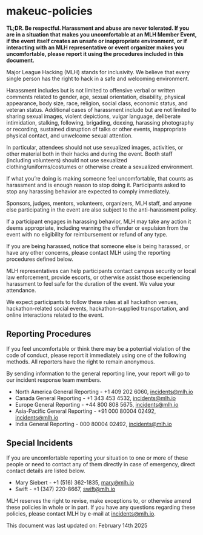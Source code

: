 # makeuc-policies
**TL;DR. Be respectful. Harassment and abuse are never tolerated. If you are in a situation that makes you uncomfortable at an MLH Member Event, if the event itself creates an unsafe or inappropriate environment, or if interacting with an MLH representative or event organizer makes you uncomfortable, please report it using the procedures included in this document.**

Major League Hacking (MLH) stands for inclusivity. We believe that every single person has the right to hack in a safe and welcoming environment.

Harassment includes but is not limited to offensive verbal or written comments related to gender, age, sexual orientation, disability, physical appearance, body size, race, religion, social class, economic status, and veteran status. Additional cases of harassment include but are not limited to sharing sexual images, violent depictions, vulgar language, deliberate intimidation, stalking, following, brigading, doxxing, harassing photography or recording, sustained disruption of talks or other events, inappropriate physical contact, and unwelcome sexual attention. 

In particular, attendees should not use sexualized images, activities, or other material both in their hacks and during the event. Booth staff (including volunteers) should not use sexualized clothing/uniforms/costumes or otherwise create a sexualized environment.

If what you’re doing is making someone feel uncomfortable, that counts as harassment and is enough reason to stop doing it. Participants asked to stop any harassing behavior are expected to comply immediately.

Sponsors, judges, mentors, volunteers, organizers, MLH staff, and anyone else participating in the event are also subject to the anti-harassment policy. 

If a participant engages in harassing behavior, MLH may take any action it deems appropriate, including warning the offender or expulsion from the event with no eligibility for reimbursement or refund of any type.

If you are being harassed, notice that someone else is being harassed, or have any other concerns, please contact MLH using the reporting procedures defined below.

MLH representatives can help participants contact campus security or local law enforcement, provide escorts, or otherwise assist those experiencing harassment to feel safe for the duration of the event. We value your attendance.

We expect participants to follow these rules at all hackathon venues, hackathon-related social events, hackathon-supplied transportation, and online interactions related to the event.

## Reporting Procedures

If you feel uncomfortable or think there may be a potential violation of the code of conduct, please report it immediately using one of the following methods. All reporters have the right to remain anonymous.

By sending information to the general reporting line, your report will go to our incident response team members.

- North America General Reporting - +1 409 202 6060, incidents@mlh.io
- Canada General Reporting - +1 343 453 4532, incidents@mlh.io
- Europe General Reporting - +44 800 808 5675, incidents@mlh.io
- Asia-Pacific General Reporting - +91 000 80004 02492, incidents@mlh.io
- India General Reporting - 000 80004 02492, incidents@mlh.io

## Special Incidents

If you are uncomfortable reporting your situation to one or more of these people or need to contact any of them directly in case of emergency, direct contact details are listed below.

- Mary Siebert - +1 (516) 362-1835, mary@mlh.io
- Swift - +1 (347) 220-8667, swift@mlh.io

MLH reserves the right to revise, make exceptions to, or otherwise amend these policies in whole or in part. If you have any questions regarding these policies, please contact MLH by e-mail at incidents@mlh.io.

This document was last updated on: 
February 14th 2025
